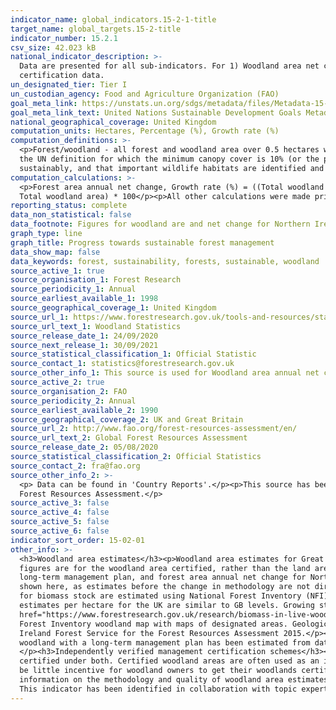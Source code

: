 ```yaml
---
indicator_name: global_indicators.15-2-1-title
target_name: global_targets.15-2-title
indicator_number: 15.2.1
csv_size: 42.023 kB
national_indicator_description: >-
  Data are presented for all sub-indicators. For 1) Woodland area net change and 5) Woodland area under independently verified management certification schemes, numbers may differ to those on the UN data site due to differences in when data are updated, and differences in the handling of
  certification data.
un_designated_tier: Tier I
un_custodian_agency: Food and Agriculture Organization (FAO)
goal_meta_link: https://unstats.un.org/sdgs/metadata/files/Metadata-15-02-01.pdf 
goal_meta_link_text: United Nations Sustainable Development Goals Metadata (PDF 756 KB)
national_geographical_coverage: United Kingdom
computation_units: Hectares, Percentage (%), Growth rate (%)
computation_definitions: >-
  <p>Forest/woodland - all forest and woodland area over 0.5 hectares with a minimum of 20% canopy cover (25% in Northern Ireland) (or the potential to achieve it) and a minimum width of 20 metres, including areas of new planting, clearfell, windblow and restocked areas. This differs from
  the UN definition for which the minimum canopy cover is 10% (or the potential to achieve it).</p><p>Woodland certification - Woodland certification assesses management practices against agreed environmental standards. Certification requires that wood products are harvested legally and
  sustainably, and that important wildlife habitats are identified and are not negatively impacted by management. Woodland certification schemes promote good forest practice and are used to demonstrate that wood or wood products come from well-managed forests.</p>
computation_calculations: >-
  <p>Forest area annual net change, Growth rate (%) = ((Total woodland area in year n - Total woodland area in year n-1) / Total woodland area in year n-1) * 100</p><p>Percentage of woodland area under independently verified management certification schemes = (Certified woodland area /
  Total woodland area) * 100</p><p>All other calculations were made prior to data acquisition and further information on these can be found in 'Other information' below and in the links in the sources tab.</p>
reporting_status: complete
data_non_statistical: false
data_footnote: Figures for woodland are and net change for Northern Ireland and the UK are not shown prior to 2013 due to a change in methodology.
graph_type: line
graph_title: Progress towards sustainable forest management
data_show_map: false
data_keywords: forest, sustainability, forests, sustainable, woodland
source_active_1: true
source_organisation_1: Forest Research
source_periodicity_1: Annual
source_earliest_available_1: 1998
source_geographical_coverage_1: United Kingdom
source_url_1: https://www.forestresearch.gov.uk/tools-and-resources/statistics/statistics-by-topic/woodland-statistics/
source_url_text_1: Woodland Statistics
source_release_date_1: 24/09/2020
source_next_release_1: 30/09/2021
source_statistical_classification_1: Official Statistic 
source_contact_1: statistics@forestresearch.gov.uk
source_other_info_1: This source is used for Woodland area annual net change, and Woodland area under long-term management plan
source_active_2: true
source_organisation_2: FAO
source_periodicity_2: Annual
source_earliest_available_2: 1990
source_geographical_coverage_2: UK and Great Britain
source_url_2: http://www.fao.org/forest-resources-assessment/en/
source_url_text_2: Global Forest Resources Assessment
source_release_date_2: 05/08/2020
source_statistical_classification_2: Official Statistics
source_contact_2: fra@fao.org
source_other_info_2: >-
  <p> Data can be found in 'Country Reports'.</p><p>This source has been used for statistics on biomass, forest area with protected areas, and forest area with a long-term management plan.</p><p> These data are collected by FAO from Forest Research (see Source 1) as part of the Global
  Forest Resources Assessment.</p>
source_active_3: false
source_active_4: false
source_active_5: false
source_active_6: false
indicator_sort_order: 15-02-01
other_info: >-
  <h3>Woodland area estimates</h3><p>Woodland area estimates for Great Britain are based on the <a href="https://data.gov.uk/dataset/cd748245-e68c-41e4-bb1a-4728bc64163c/national-forest-inventory-woodland-england-2018">National Forest Inventory (NFI) Woodland map</a>. Where possible,
  figures are for the woodland area certified, rather than the land area certified.</p><p>For Northern Ireland, following a change of methodology in 2012, woodland area estimates are based on the Northern Ireland Woodland Register. Figures for calculating percentage of forest area with a
  long-term management plan, and forest area annual net change for Northern Ireland and the whole of the UK prior to 2013 are available at <a href="https://www.forestresearch.gov.uk/tools-and-resources/statistics/statistics-by-topic/woodland-statistics/">Forest Research</a>. They are not
  shown here, as estimates before the change in methodology are not directly comparable to those after.</p><p>The land area and forest area measurements used here are ‘flat’ as they do not take into account variations in relief e.g. mountains and valleys.</p><h3>Biomass stock</h3><p>Data
  for biomass stock are estimated using National Forest Inventory (NFI) estimates of 218 thousand oven dry tonnes for conifers, and 208 thousand oven dry tonnes for broadleaves in Great Britain (GB). It is assumed that the volume of deadwood per hectare is unchanged over time, and that all
  estimates per hectare for the UK are similar to GB levels. Growing stock estimates have been used to uprate GB biomass figures from the NFI report to UK figures and to derive a time series.</p><p>More information on biomass can be found in the Forestry Commission publication on <a
  href="https://www.forestresearch.gov.uk/research/biomass-in-live-woodland-trees-in-britain/">Biomass in live woodland trees in Britain</a>.</p><h3>Protected areas</h3><p>For Great Britain, the woodland area within legally protected areas has been estimated by overlaying the National
  Forest Inventory woodland map with maps of designated areas. Geological Sites of Special Scientific Interest have been excluded from this analysis, as the designation in these cases is unlikely to be related to the presence of woodland. A similar analysis was undertaken by the Northern
  Ireland Forest Service for the Forest Resources Assessment 2015.</p><h3>Long-term management plans</h3><p>All Forestry Commission, Natural Resources Wales, and Forest Service woodland from 2000 is assumed to have a long-term management plan. For private sector woodland, the area of
  woodland with a long-term management plan has been estimated from data held in administrative systems for Grants & Regulations, or for areas of certified woodland (if this is larger). This is likely to undercount the true level of woodland with a long-term management plan.
  </p><h3>Independently verified management certification schemes</h3><p>Independently verified management certification schemes for the UK are the Forest Stewardship Council (FSC) scheme and the Programme for the Endorsement of Forest Certification (PEFC) scheme. Many woodlands are
  certified under both. Certified woodland areas are often used as an indicator of sustainable forest management, however, woodland that is not certified may also be sustainably managed. Some choose not to become certified because there is a cost involved in getting certified and there may
  be little incentive for woodland owners to get their woodlands certified if timber production is not a major objective.</p><p>New certificates may relate to existing woodland that was not previously certified, or to newly planted areas. </p><h3>Further information</h3><p> For further
  information on the methodology and quality of woodland area estimates please see the Forest Research <a href="https://www.forestresearch.gov.uk/documents/7647/PWS_2020.pdf">2020 edition of Provisional Woodland Statistics</a>.</p><p> Data follows the UN specification for this indicator.
  This indicator has been identified in collaboration with topic experts.
---
```


